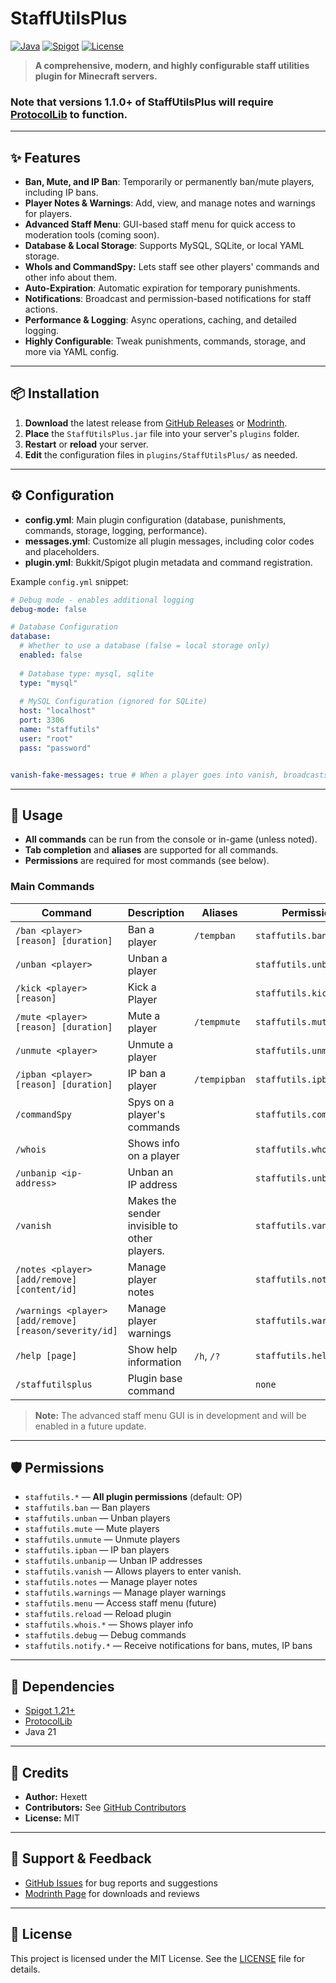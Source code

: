 # StaffUtilsPlus

[![Java](https://img.shields.io/badge/Java-21-blue.svg)](https://adoptopenjdk.net/) [![Spigot](https://img.shields.io/badge/Spigot-1.21+-orange.svg)](https://www.spigotmc.org/) [![License](https://img.shields.io/badge/license-MIT-green.svg)](LICENSE)

> **A comprehensive, modern, and highly configurable staff utilities plugin for Minecraft servers.**

### Note that versions 1.1.0+ of StaffUtilsPlus will require [ProtocolLib](https://github.com/dmulloy2/ProtocolLib/releases) to function.

---

## ✨ Features

- **Ban, Mute, and IP Ban**: Temporarily or permanently ban/mute players, including IP bans.
- **Player Notes & Warnings**: Add, view, and manage notes and warnings for players.
- **Advanced Staff Menu**: GUI-based staff menu for quick access to moderation tools (coming soon).
- **Database & Local Storage**: Supports MySQL, SQLite, or local YAML storage.
- **WhoIs and CommandSpy:** Lets staff see other players' commands and other info about them.
- **Auto-Expiration**: Automatic expiration for temporary punishments.
- **Notifications**: Broadcast and permission-based notifications for staff actions.
- **Performance & Logging**: Async operations, caching, and detailed logging.
- **Highly Configurable**: Tweak punishments, commands, storage, and more via YAML config.

---

## 📦 Installation

1. **Download** the latest release from [GitHub Releases](https://github.com/hexett/StaffUtilsPlus/releases) or [Modrinth](https://modrinth.com/plugin/staffutilsplus).
2. **Place** the `StaffUtilsPlus.jar` file into your server's `plugins` folder.
3. **Restart** or **reload** your server.
4. **Edit** the configuration files in `plugins/StaffUtilsPlus/` as needed.

---

## ⚙️ Configuration

- **config.yml**: Main plugin configuration (database, punishments, commands, storage, logging, performance).
- **messages.yml**: Customize all plugin messages, including color codes and placeholders.
- **plugin.yml**: Bukkit/Spigot plugin metadata and command registration.

Example `config.yml` snippet:
```yaml
# Debug mode - enables additional logging
debug-mode: false

# Database Configuration
database:
  # Whether to use a database (false = local storage only)
  enabled: false
  
  # Database type: mysql, sqlite
  type: "mysql"
  
  # MySQL Configuration (ignored for SQLite)
  host: "localhost"
  port: 3306
  name: "staffutils"
  user: "root"
  pass: "password"


vanish-fake-messages: true # When a player goes into vanish, broadcasts a fake join/leave message.
```

---

## 🚀 Usage

- **All commands** can be run from the console or in-game (unless noted).
- **Tab completion** and **aliases** are supported for all commands.
- **Permissions** are required for most commands (see below).

### Main Commands

| Command                                                | Description                                  | Aliases     | Permission              |
|--------------------------------------------------------|----------------------------------------------|-------------|-------------------------|
| `/ban <player> [reason] [duration]`                    | Ban a player                                 | `/tempban`  | `staffutils.ban`        |
| `/unban <player>`                                      | Unban a player                               |             | `staffutils.unban`      |
| `/kick <player> [reason]`                              | Kick a Player                                |          | `staffutils.kick`       
| `/mute <player> [reason] [duration]`                   | Mute a player                                | `/tempmute` | `staffutils.mute`       |
| `/unmute <player>`                                     | Unmute a player                              |             | `staffutils.unmute`     |
| `/ipban <player> [reason] [duration]`                  | IP ban a player                              | `/tempipban` | `staffutils.ipban`      |
| `/commandSpy`                                          | Spys on a player's commands                  |   | `staffutils.commandspy` |
| `/whois`                                               | Shows info on a player                       |   | `staffutils.whois.*`    |
| `/unbanip <ip-address>`                                | Unban an IP address                          |             | `staffutils.unbanip`    |
| `/vanish`                                              | Makes the sender invisible to other players. |   | `staffutils.vanish`     |
| `/notes <player> [add/remove] [content/id]`            | Manage player notes                          |             | `staffutils.notes`      |
| `/warnings <player> [add/remove] [reason/severity/id]` | Manage player warnings                       | | `staffutils.warnings`   |
| `/help [page]`                                         | Show help information                        | `/h`, `/?`  | `staffutils.help`       |
| `/staffutilsplus`                                      | Plugin base command                          |  | `none`                   |

> **Note:** The advanced staff menu GUI is in development and will be enabled in a future update.

---

## 🛡️ Permissions

- `staffutils.*` — **All plugin permissions** (default: OP)
- `staffutils.ban` — Ban players
- `staffutils.unban` — Unban players
- `staffutils.mute` — Mute players
- `staffutils.unmute` — Unmute players
- `staffutils.ipban` — IP ban players
- `staffutils.unbanip` — Unban IP addresses
- `staffutils.vanish` — Allows players to enter vanish.
- `staffutils.notes` — Manage player notes
- `staffutils.warnings` — Manage player warnings
- `staffutils.menu` — Access staff menu (future)
- `staffutils.reload` — Reload plugin
- `staffutils.whois.*` — Shows player info
- `staffutils.debug` — Debug commands
- `staffutils.notify.*` — Receive notifications for bans, mutes, IP bans

---

## 🧩 Dependencies

- [Spigot 1.21+](https://www.spigotmc.org/)
- [ProtocolLib](https://github.com/dmulloy2/ProtocolLib/releases)
- Java 21

---

## 🙏 Credits

- **Author:** Hexett
- **Contributors:** See [GitHub Contributors](https://github.com/hexett/StaffUtilsPlus/graphs/contributors)
- **License:** MIT

---

## 💬 Support & Feedback

- [GitHub Issues](https://github.com/hexett/StaffUtilsPlus/issues) for bug reports and suggestions
- [Modrinth Page](https://modrinth.com/plugin/staffutilsplus) for downloads and reviews

---

## 📜 License

This project is licensed under the MIT License. See the [LICENSE](LICENSE) file for details.
